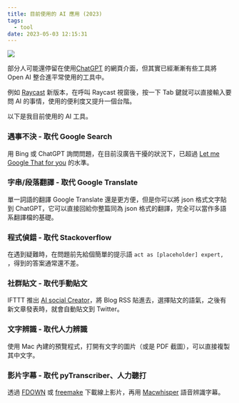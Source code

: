 ```yaml
---
title: 目前使用的 AI 應用 (2023)
tags:
  - tool
date: 2023-05-03 12:15:31
---
```


![](https://images.unsplash.com/photo-1517373116369-9bdb8cdc9f62?ixlib=rb-4.0.3&ixid=MnwxMjA3fDB8MHxwaG90by1wYWdlfHx8fGVufDB8fHx8&auto=format&fit=crop&w=960&fm=jpg&h=640&w=960&ixlib=rb-4.0.3&q=80&utm_campaign=api-credit&utm_medium=referral&utm_source=unsplash_source)

部分人可能還停留在使用[ChatGPT](https://www.explainthis.io/zh-hant/chatgpt) 的網頁介面，但其實已經漸漸有些工具將 Open AI 整合進平常使用的工具中。

例如 [Raycast](https://www.raycast.com/) 新版本，在呼叫 Raycast 視窗後，按一下 Tab 鍵就可以直接輸入要問 AI 的事情，使用的便利度又提升一個台階。

以下是我目前使用的 AI 工具。

### 遇事不決 - 取代 Google Search

用 Bing 或 ChatGPT 詢問問題，在目前沒廣告干擾的狀況下，已超過 [Let me Google That for you](https://letmegooglethat.com/) 的水準。

### 字串/段落翻譯 - 取代 Google Translate

單一詞語的翻譯 Google Translate 還是更方便，但是你可以將 json 格式文字貼到 ChatGPT，它可以直接回給你整篇同為 json 格式的翻譯，完全可以當作多語系翻譯檔的基礎。

### 程式偵錯 - 取代 Stackoverflow

在遇到疑難時，在問題前先給個簡單的提示語 `act as [placeholder] expert, `，得到的答案通常還不差。

### 社群貼文 - 取代手動貼文

IFTTT 推出 [AI social Creator](https://ifttt.com/ai_social_creator)，將 Blog RSS 貼進去，選擇貼文的語氣，之後有新文章發表時，就會自動貼文到 Twitter。

### 文字辨識 - 取代人力辨識

使用 Mac 內建的預覽程式，打開有文字的圖片（或是 PDF 截圖），可以直接複製其中文字。

### 影片字幕 - 取代 pyTranscriber、人力聽打

透過 [FDOWN](https://fdown.net/) 或 [freemake](https://www.freemake.com/tw/free_video_downloader/) 下載線上影片，再用 [Macwhisper](https://goodsnooze.gumroad.com/l/macwhisper) 語音辨識字幕。
